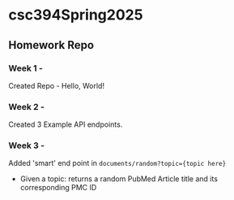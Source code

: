 # csc394Spring2025

## Homework Repo

### Week 1 -
Created Repo - Hello, World!

### Week 2 -
Created 3 Example API endpoints.

### Week 3 - 
Added 'smart' end point in `documents/random?topic={topic here}`
- Given a topic: returns a random PubMed Article title and its corresponding PMC ID
